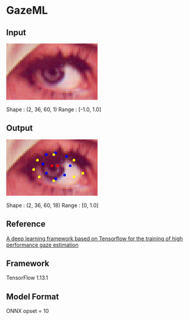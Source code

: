 # GazeML

## Input

![Input](eye.png)

Shape : (2, 36, 60, 1)
Range : [-1.0, 1.0]

## Output

![Output](output.png)

Shape : (2, 36, 60, 18)
Range : [0, 1.0]

## Reference

[A deep learning framework based on Tensorflow for the training of high performance gaze estimation](https://github.com/swook/GazeML)

## Framework

TensorFlow 1.13.1

## Model Format

ONNX opset = 10